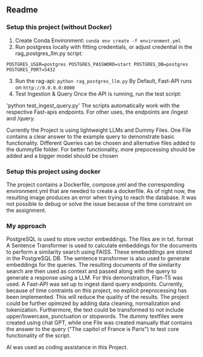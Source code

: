 ## Readme

### Setup this project (without Docker)

1. Create Conda Environment:
`conda env create -f environment.yml`
2. Run postgress locally with fitting credentials, or adjust credential in the rag_postgres_llm.py script:

`POSTGRES_USER=postgres
POSTGRES_PASSWORD=start
POSTGRES_DB=postgres
POSTGRES_PORT=5432`

3. Run the rag-api:
`python rag_postgres_llm.py`
By Default, Fast-API runs on `http://0.0.0.0:8000`
4. Test Ingestion & Query
Once the API is running, run the test script:

'python test_ingest_query.py'
The scripts automatically work with the respective Fast-apis endpoints.
For other uses, the endpoints are /ingest and /query. 

Currently the Project is using lightweight LLMs and Dummy Files. One File contains a clear answer to the example query to demonstrate basic functionality. Different Queries can be chosen and alternative files added to the dummyfile folder. For better functionality, more prepocessing should be added and a bigger model should be chosen


### Setup this project using docker

The project contains a Dockerfile, compose.yml and the corresponding environment.yml that are needed to create a dockerfile. As of right now, the resulting image produces an error when trying to reach the database. It was not possible to debug or solve the issue because of the time constraint on the assignment. 

### My approach
PostgreSQL is used to store vector embeddings. The files are in txt. format
A Sentence Transformer is used to calculate embeddings for the documents to perform a similarity search using FAISS. These emebeddings are stored in the PostgreSQL DB.
The sentence transformer is also used to generate embeddings for the queries.
The resulting documents of the similarity search are then used as context and passed along with the query to generate a response using a LLM. For this demonstration, Flan-T5 was used.
A Fast-API was set up to ingest dand query endpoints. 
Currently, because of time contraints on this project, no explicit preprocessing has been implemented. This will reduce the quality of the results. The project could be further opimized by adding data cleaning, normalization and tokenization.
Furthermore, the text could be transformed to not include upper/lowercase, punctuation or stopwords. 
The dummy textfiles were created using chat GPT, while one File was created manually that contains the answer to the query ("The capitol of France is Paris") to test core functionality of the script. 


AI was used as coding assistance in this Project.

